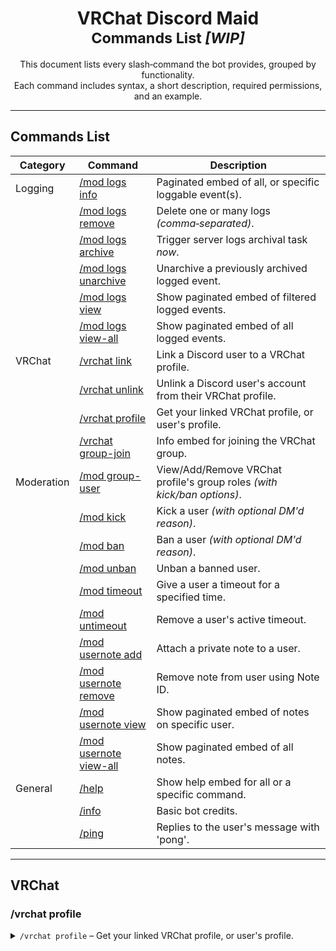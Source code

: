 <h1 align="center">
  VRChat Discord Maid<br>
  <small>Commands List <i>[WIP]</i></small>
</h1>

<div align="center">
  This document lists every slash‑command the bot provides, grouped by functionality.<br/>
  Each command includes syntax, a short description, required permissions, and an example.
</div>

---

## Commands List
| Category   | Command                                            | Description                                                               |
|------------|----------------------------------------------------|---------------------------------------------------------------------------|
| Logging    | [/mod logs info](#mod-logs-info)                   | Paginated embed of all, or specific loggable event(s).                    |
|            | [/mod logs remove](#mod-logs-remove)               | Delete one or many logs *(comma‑separated)*.                              |
|            | [/mod logs archive](#mod-logs-archive)             | Trigger server logs archival task *now*.                                  |
|            | [/mod logs unarchive](#mod-logs-unarchive)         | Unarchive a previously archived logged event.                             |
|            | [/mod logs view](#mod-logs-view)                   | Show paginated embed of filtered logged events.                           |
|            | [/mod logs view-all](#mod-logs-view-all)           | Show paginated embed of all logged events.                                |
| VRChat     | [/vrchat link](#vrchat-link)                       | Link a Discord user to a VRChat profile.                                  |
|            | [/vrchat unlink](#vrchat-unlink)                   | Unlink a Discord user's account from their VRChat profile.                |
|            | [/vrchat profile](#vrchat-profile)                 | Get your linked VRChat profile, or user's profile.                        |
|            | [/vrchat group-join](#vrchat-group-join)           | Info embed for joining the VRChat group.                                  |
| Moderation | [/mod group-user](#mod-group-user)                 | View/Add/Remove VRChat profile's group roles *(with kick/ban options)*.   |
|            | [/mod kick](#mod-kick)                             | Kick a user *(with optional DM'd reason)*.                                |
|            | [/mod ban](#mod-ban)                               | Ban a user *(with optional DM'd reason)*.                                 |
|            | [/mod unban](#mod-unban)                           | Unban a banned user.                                                      |
|            | [/mod timeout](#mod-timeout)                       | Give a user a timeout for a specified time.                               |
|            | [/mod untimeout](#mod-untimeout)                   | Remove a user's active timeout.                                           |
|            | [/mod usernote add](#mod-usernote-add)             | Attach a private note to a user.                                          |
|            | [/mod usernote remove](#mod-usernote-remove)       | Remove note from user using Note ID.                                      |
|            | [/mod usernote view](#mod-usernote-view)           | Show paginated embed of notes on specific user.                           |
|            | [/mod usernote view-all](#mod-usernote-view-all)   | Show paginated embed of all notes.                                        |
| General    | [/help](#help)                                     | Show help embed for all or a specific command.                            |
|            | [/info](#info)                                     | Basic bot credits.                                                        |
|            | [/ping](#ping)                                     | Replies to the user's message with 'pong'.                                |

---

## VRChat
### /vrchat profile
<details>
<summary><code>/vrchat profile</code> – Get your linked VRChat profile, or user's profile.</summary>

**Category:** VRChat

**Syntax:** `/vrchat profile <@user/link/vrcName> <short>`

**Parameters**
- `@user` – Discord mention *(optional)*.
- `link` – Full VRChat profile URL *(optional)*.
- `vrcName` – VRChat username *(optional)*.
- `short:true` – Return a shortened embed *(optional)*.

**Permissions**
- No special permissions; any member may invoke.

**Behaviour**
1. **No target supplied** – the bot looks up the executor’s own VRChat profile in the local database.  
2. **Discord mention (`@user`)** – the bot fetches the linked VRChat ID for that Discord user *(from the local database)*.  
3. **VRChat username (`vrcName`)** – the bot searches using the VRChat API for profiles with the provided name, and returns the first match.  
4. **Full URL (`link`)** – the bot extracts the user ID from the URL and displays the profile.  
5. **If the user has not linked a profile** – the bot replies with a “profile not linked yet” message.  
6. **`short:true` flag** – the returned embed is a shortened version, showing only: the profile's avatar, name, and status.

**Examples**
```
/vrchat profile                                         <= my own profile
/vrchat profile short:true                              <= my own profile, condensed view
/vrchat profile @vrchatEnjoyer32                        <= another Discord user’s profile
/vrchat profile VRChatEnjoyer                           <= lookup by VRChat username
/vrchat profile https://vrchat.com/home/user/usr_123    <= lookup by URL
```
</details>
